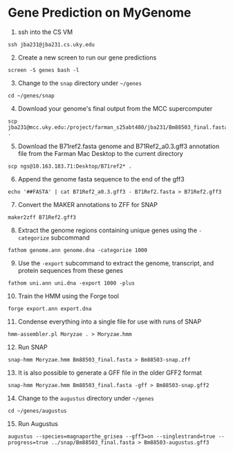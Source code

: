 # Gene Prediction on MyGenome

1. ssh into the CS VM

```
ssh jba231@jba231.cs.uky.edu
```

2. Create a new screen to run our gene predictions

```
screen -S genes bash -l
```

3. Change to the `snap` directory under `~/genes`

```
cd ~/genes/snap
```

4. Download your genome's final output from the MCC supercomputer

```
scp jba231@mcc.uky.edu:/project/farman_s25abt480/jba231/Bm88503_final.fasta .
```

5. Download the B71ref2.fasta genome and B71Ref2_a0.3.gff3 annotation file from the Farman Mac Desktop to the current directory

```
scp ngs@10.163.183.71:Desktop/B71ref2* .
```

6. Append the genome fasta sequence to the end of the gff3

```
echo '##FASTA' | cat B71Ref2_a0.3.gff3 - B71Ref2.fasta > B71Ref2.gff3
```

7. Convert the MAKER annotations to ZFF for SNAP

```
maker2zff B71Ref2.gff3
```

8. Extract the genome regions containing unique genes using the `-categorize` subcommand

```
fathom genome.ann genome.dna -categorize 1000
```

9. Use the `-export` subcommand to extract the genome, transcript, and protein sequences from these genes

```
fathom uni.ann uni.dna -export 1000 -plus
```

10. Train the HMM using the Forge tool

```
forge export.ann export.dna
```

11. Condense everything into a single file for use with runs of SNAP

```
hmm-assembler.pl Moryzae . > Moryzae.hmm
```

12. Run SNAP

```
snap-hmm Moryzae.hmm Bm88503_final.fasta > Bm88503-snap.zff
```

13. It is also possible to generate a GFF file in the older GFF2 format

```
snap-hmm Moryzae.hmm Bm88503_final.fasta -gff > Bm88503-snap.gff2
```

14. Change to the `augustus` directory under `~/genes`

```
cd ~/genes/augustus
```

15. Run Augustus

```
augustus --species=magnaporthe_grisea --gff3=on --singlestrand=true --progress=true ../snap/Bm88503_final.fasta > Bm88503-augustus.gff3
```
